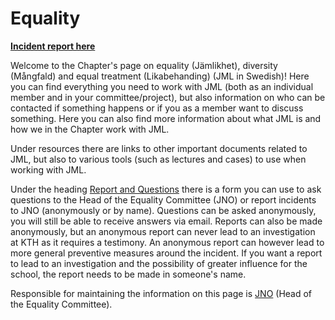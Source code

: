 # Equality

**[Incident report here](https://jml.datasektionen.se/)**

Welcome to the Chapter's page on equality (Jämlikhet), diversity (Mångfald) and equal treatment (Likabehanding) (JML in Swedish)! Here you can find everything you need to work with JML (both as an individual member and in your committee/project), but also information on who can be contacted if something happens or if you as a member want to discuss something. Here you can also find more information about what JML is and how we in the Chapter work with JML.

Under resources there are links to other important documents related to JML, but also to various tools (such as lectures and cases) to use when working with JML.

Under the heading [Report and Questions](https://datasektionen.se/en/jml/report-and-questions) there is a form you can use to ask questions to the Head of the Equality Committee (JNO) or report incidents to JNO (anonymously or by name). Questions can be asked anonymously, you will still be able to receive answers via email. Reports can also be made anonymously, but an anonymous report can never lead to an investigation at KTH as it requires a testimony. An anonymous report can however lead to more general preventive measures around the incident. If you want a report to lead to an investigation and the possibility of greater influence for the school, the report needs to be made in someone's name.

Responsible for maintaining the information on this page is [JNO](https://dfunkt.datasektionen.se/position/id/6) (Head of the Equality Committee).
